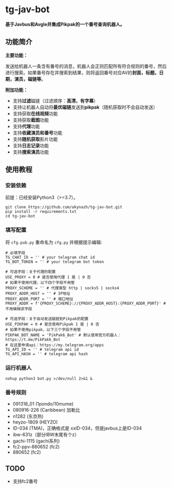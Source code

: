 # tg-jav-bot

**基于Javbus和Avgle并集成Pikpak的一个番号查询机器人。**

## 功能简介

**主要功能：**

发送给机器人一条含有番号的消息，机器人会正则匹配所有符合规则的番号，然后进行搜索。如果番号存在并搜索到结果，则将返回番号对应AV的**封面，标题，日期，演员，磁链等**。

**附加功能：**

- 支持**过滤**磁链（过滤顺序：**高清，有字幕**）
- 支持让机器人自动将**最优磁链**发送到**pikpak**（随机获取时不会自动发送）
- 支持获取**在线视频**功能
- 支持获取**截图**功能
- 支持**代理**功能
- 支持**收藏演员和番号**功能
- 支持**随机获取**影片功能
- 支持**日志记录**功能
- 支持**搜索演员**功能

## 使用教程

### 安装依赖

前提：已经安装Python3（>=3.7）。

```
git clone https://github.com/akynazh/tg-jav-bot.git
pip install -r requirements.txt
cd tg-jav-bot
```

### 填写配置

将 `cfg.pub.py` 重命名为 `cfg.py` 并根据提示编辑:

```
# 必填字段
TG_CHAT_ID = '' # your telegram chat id
TG_BOT_TOKEN = '' # your telegram bot token

# 可选字段：关于代理的配置
USE_PROXY = 0 # 是否使用代理 1 是 | 0 否
# 如果不使用代理，以下四个字段不用管
PROXY_SCHEME = '' # 代理类型 http | socks5 | socks4
PROXY_ADDR_HOST = '' # IP地址
PROXY_ADDR_PORT = '' # 端口地址
PROXY_ADDR = f'{PROXY_SCHEME}://{PROXY_ADDR_HOST}:{PROXY_ADDR_PORT}' # 不用编辑该字段

# 可选字段：关于自动发送磁链到Pikpak的配置
USE_PIKPAK = 0 # 是否使用Pikpak 1 是 | 0 否
# 如果不使用pikpak，以下三个字段不用管
PIKPAK_BOT_NAME = 'PikPak6_Bot' # 默认使用官方机器人：https://t.me/PikPak6_Bot
# 在这里申请api：https://my.telegram.org/apps
TG_API_ID = '' # telegram api id
TG_API_HASH = '' # telegram api hash
```

### 运行机器人

```
nohup python3 bot.py >/dev/null 2>&1 &
```

### 番号规则

- 091318_01 (1pondo/10mume)
- 080916-226 (Caribbean) 加勒比
- n1282  (东京热)
- heyzo-1809 (HEYZO)
- ID-034 (TMA)，正确格式是 xxID-034，但是javbus上是ID-034
- ibw-631z（部分IBW末尾有个z）
- gachi-1115 (gachi系列)
- fc2-ppv-880652 (fc2)
- 880652 (fc2)

## TODO

- 支持fc2番号